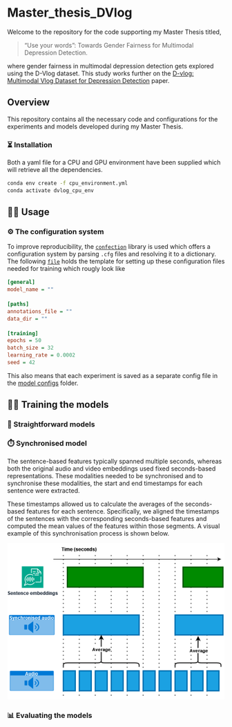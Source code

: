 # Master_thesis_DVlog
Welcome to the repository for the code supporting my Master Thesis titled,
> “Use your words”: Towards Gender Fairness for Multimodal Depression Detection.

where gender fairness in multimodal depression detection gets explored using the D-Vlog dataset. This study works further on the [D-vlog: Multimodal Vlog Dataset for Depression Detection](https://ojs.aaai.org/index.php/AAAI/article/view/21483) paper.

## Overview
This repository contains all the necessary code and configurations for the experiments and models developed during my Master Thesis.

### ⏳ Installation
Both a yaml file for a CPU and GPU environment have been supplied which will retrieve all the dependencies. 
```bash
conda env create -f cpu_environment.yml
conda activate dvlog_cpu_env
```

## 👩‍💻 Usage
### ⚙️ The configuration system
To improve reproducibility, the [`confection`](https://github.com/explosion/confection) library is used which offers a configuration system by parsing `.cfg` files and resolving it to a dictionary. The following [`file`](https://github.com/StanMey/Master_thesis_DVlog/blob/main/example.cfg) holds the template for setting up these configuration files needed for training which rougly look like

```ini
[general]
model_name = ""

[paths]
annotations_file = ""
data_dir = ""

[training]
epochs = 50
batch_size = 32
learning_rate = 0.0002
seed = 42
```

This also means that each experiment is saved as a separate config file in the [model configs](https://github.com/StanMey/Master_thesis_DVlog/tree/main/DVlog/model_configs) folder.

## 🏋️‍♂️ Training the models


### 📏 Straightforward models

### ⏱️ Synchronised model
The sentence-based features typically spanned multiple seconds, whereas both the original audio and video embeddings used fixed seconds-based representations. These modalities needed to be synchronised and to synchronise these modalities, the start and end timestamps for each sentence were extracted.

These timestamps allowed us to calculate the averages of the seconds-based features for each
sentence. Specifically, we aligned the timestamps of the sentences with the corresponding seconds-based features and computed the mean values of the features within those segments. A visual example of this synchronisation process is shown below.

![Synchronisation example](figures/synchronisation_example.PNG "Synchronisation example")


### 📊 Evaluating the models
